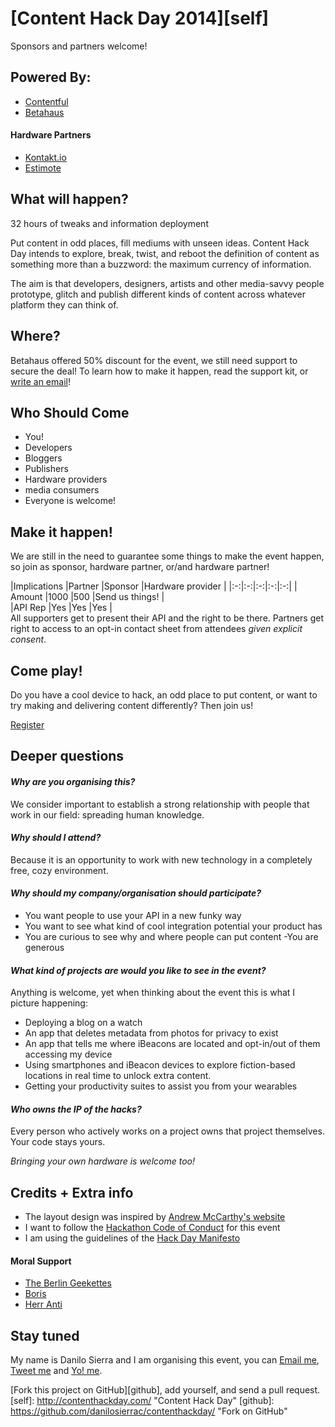 # [Content Hack Day 2014][self]

Sponsors and partners welcome!

## Powered By:

* [Contentful](https://www.contentful.com/)
* [Betahaus](http://www.betahaus.com/berlin/)

#### Hardware Partners

* [Kontakt.io](http://kontakt.io/)
* [Estimote](http://estimote.com/)

## What will happen?

32 hours of tweaks and information deployment

Put content in odd places, fill mediums with unseen ideas.
Content Hack Day intends to explore, break, twist, and reboot the definition of content as something more than a buzzword: the maximum currency of information.

The aim is that developers, designers, artists and other media-savvy people prototype, glitch and publish different kinds of content across whatever platform they can think of.

## Where?

Betahaus offered 50% discount for the event, we still need support to secure the deal!
To learn how to make it happen, read the support kit, or [write an email](mailto:danilo@contentful.com)!

## Who Should Come

* You!
* Developers
* Bloggers
* Publishers
* Hardware providers
* media consumers
* Everyone is welcome!

## Make it happen!

We are still in the need to guarantee some things to make the event happen, so join as sponsor, hardware partner, or/and hardware partner!

|Implications   |Partner   |Sponsor   |Hardware provider |
|:-:|:-:|:-:|:-:|:-:|
| Amount  |1000   |500   |Send us things! |   
|API Rep   |Yes   |Yes   |Yes |   
All supporters get to present their API and the right to be there.
Partners get right to access to an opt-in contact sheet from attendees *given explicit consent*.

## Come play!

Do you have a cool device to hack, an odd place to put content, or want to try making and delivering content differently? 
Then join us! 

[Register](https://www.eventbrite.com/e/content-hack-day-tickets-12263186521) 

## Deeper questions

#### *Why are you organising this?*

We consider important to establish a strong relationship with people that work in our field: spreading human knowledge. 

#### *Why should I attend?*

Because it is an opportunity to work with new technology in a completely free, cozy environment.

#### *Why should my company/organisation should participate?*

* You want people to use your API in a new funky way 
* You want to see what kind of cool integration potential your product has 
* You are curious to see why and where people can put content -You are generous 

#### *What kind of projects are would you like to see in the event?*

Anything is welcome, yet when thinking about the event this is what I picture happening:

* Deploying a blog on a watch
* An app that deletes metadata from photos for privacy to exist
* An app that tells me where iBeacons are located and opt-in/out of them accessing my device
* Using smartphones and iBeacon devices to explore fiction-based locations in real time to unlock extra content.
* Getting your productivity suites to assist you from your wearables 

#### *Who owns the IP of the hacks?*

Every person who actively works on a project owns that project themselves. 
Your code stays yours.

*Bringing your own hardware is welcome too!*

## Credits + Extra info

* The layout design was inspired by [Andrew McCarthy's website](http://andrevv.com)
* I want to follow the [Hackathon Code of Conduct](http://hackcodeofconduct.org) for this event
* I am using the guidelines of the [Hack Day Manifesto](http://hackdaymanifesto.com)

#### Moral Support

* [The Berlin Geekettes](http://www.geekettes.io)
* [Boris](https://twitter.com/neonacho)
* [Herr Anti](https://twitter.com/pxlpnk)


## Stay tuned

My name is Danilo Sierra and I am organising this event, you can [Email me](mailto:danilos@contentful.com), [Tweet me](https://twitter.com/bootsbosley) and [Yo! me](justyo.co/BOOTSBOSLEY).

[Fork this project on GitHub][github], add yourself, and send a pull request.
[self]: http://contenthackday.com/ "Content Hack Day"
[github]: https://github.com/danilosierrac/contenthackday/ "Fork on GitHub"
